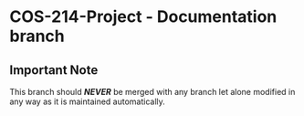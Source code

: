 # COS-214-Project - Documentation branch

## Important Note
This branch should ***NEVER*** be merged with any branch let alone modified in any way as it is maintained automatically.
